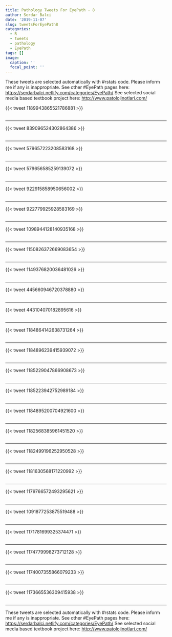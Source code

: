 ```yaml
---
title: Pathology Tweets For EyePath - 8
author: Serdar Balci
date: '2019-11-07'
slug: tweetsForEyePath8
categories:
  - R
  - tweets
  - pathology
  - EyePath
tags: []
image:
  caption: ''
  focal_point: ''
---
```



These tweets are selected automatically with #rstats code. Please inform me if any is inappropriate.
See other #EyePath pages here: https://serdarbalci.netlify.com/categories/EyePath/ 
See selected social media based textbook project here: http://www.patolojinotlari.com/

{{< tweet 1189943865521786881 >}}
<br>
<br>
<hr>
{{< tweet 839096524302864386 >}}
<br>
<br>
<hr>
{{< tweet 579657223208583168 >}}
<br>
<br>
<hr>
{{< tweet 579656585259139072 >}}
<br>
<br>
<hr>
{{< tweet 922915858950656002 >}}
<br>
<br>
<hr>
{{< tweet 922779925928583169 >}}
<br>
<br>
<hr>
{{< tweet 1098944128140935168 >}}
<br>
<br>
<hr>
{{< tweet 1150826372669083654 >}}
<br>
<br>
<hr>
{{< tweet 1149376820036481026 >}}
<br>
<br>
<hr>
{{< tweet 445660946720378880 >}}
<br>
<br>
<hr>
{{< tweet 443104070182895616 >}}
<br>
<br>
<hr>
{{< tweet 1184864142638731264 >}}
<br>
<br>
<hr>
{{< tweet 1184896239415939072 >}}
<br>
<br>
<hr>
{{< tweet 1185229047866908673 >}}
<br>
<br>
<hr>
{{< tweet 1185223942752989184 >}}
<br>
<br>
<hr>
{{< tweet 1184895200704921600 >}}
<br>
<br>
<hr>
{{< tweet 1182568385961451520 >}}
<br>
<br>
<hr>
{{< tweet 1182499196252950528 >}}
<br>
<br>
<hr>
{{< tweet 1181630568171220992 >}}
<br>
<br>
<hr>
{{< tweet 1179766572493295621 >}}
<br>
<br>
<hr>
{{< tweet 1091877253875519488 >}}
<br>
<br>
<hr>
{{< tweet 1171781699325374471 >}}
<br>
<br>
<hr>
{{< tweet 1174779998273712128 >}}
<br>
<br>
<hr>
{{< tweet 1174007355866079233 >}}
<br>
<br>
<hr>
{{< tweet 1173665536309415938 >}}
<br>
<br>
<hr>


These tweets are selected automatically with #rstats code. Please inform me if any is inappropriate.
See other #EyePath pages here: https://serdarbalci.netlify.com/categories/EyePath/ 
See selected social media based textbook project here: http://www.patolojinotlari.com/
